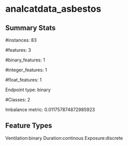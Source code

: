 # analcatdata_asbestos

## Summary Stats

#instances: 83

#features: 3

  #binary_features: 1

  #integer_features: 1

  #float_features: 1

Endpoint type: binary

#Classes: 2

Imbalance metric: 0.011757874872985923

## Feature Types

 Ventilation:binary
Duration:continous
Exposure:discrete

